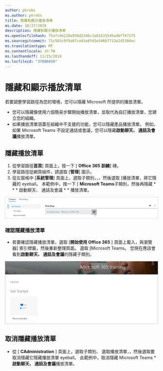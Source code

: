 ```yaml
---
author: pkrebs
ms.author: pkrebs
title: 隱藏和顯示播放清單
ms.date: 10/27/2019
description: 隱藏和顯示播放清單
ms.openlocfilehash: f5afc66220a936d2346c3a81b33545a46f7672f5
ms.sourcegitcommit: 71c503c9f9a97ce01e8fd3e346b7713a2d5304ec
ms.translationtype: MT
ms.contentlocale: zh-TW
ms.lasthandoff: 11/15/2019
ms.locfileid: "37886650"
---
```

# <a name="hide-and-show-playlists"></a>隱藏和顯示播放清單

若要調整學習路徑為您的環境，您可以隱藏 Microsoft 所提供的播放清單。 

- 您可以隱藏像使用六個簡易步驟開始播放清單，並取代為自訂播放清單，您建立您的組織。
- 如果播放清單涵蓋在組織中不支援的功能，您可以隱藏產品播放清單。 例如，如果 Microsoft Teams 不設定通話或會議，您可以隱藏**啟動聊天、 通話及會議**播放清單。 

## <a name="hide-a-playlist"></a>隱藏播放清單

1. 從學習路徑**首頁**] 頁面上，按一下 [ **Office 365 訓練**] 磚。
2. 學習路徑從網頁組件，請選取 [**管理**] 圖示。 
3. 從左窗格中 [**系統管理**] 頁面上，選取子類別，，，然後選取 [播放清單，將它隱藏的 eyeball。 本範例中，按一下 [ **Microsoft Teams**子類別，然後再隱藏 * * * 啟動聊天、 通話及會議 * * 播放清單。  

![cg hideplaylist.png](media/cg-hideplaylist.png)

### <a name="verify-the-playlist-is-hidden"></a>確認隱藏播放清單
- 若要確認隱藏播放清單，選取 [**開始使用 Office 365** ] 頁面上載入，與瀏覽器] 索引標籤，然後重新整理頁面。 選取 [Microsoft Teams。 您現在應該會看到**啟動聊天、 通話及會議**的隱藏子類別。 

![cg hideplaylistrefresh.png](media/cg-hideplaylistrefresh.png)

## <a name="unhide-a-playlist"></a>取消隱藏播放清單

- 從 [ **CAdministration** ] 頁面上，選取子類別、 選取播放清單，，然後選取要取消隱藏它隱藏播放清單 eyeball。 此範例中，取消隱藏 Microsoft Teams ***啟動聊天、 通話及會議**播放清單。   

